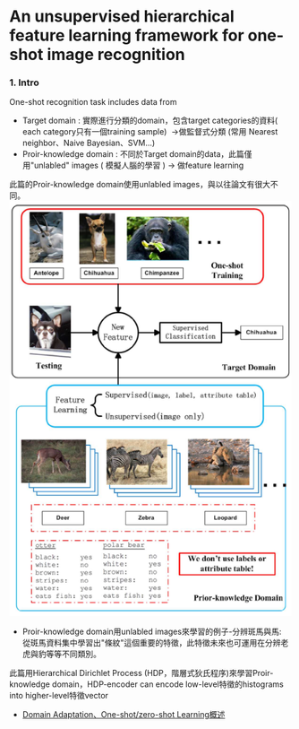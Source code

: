 # An unsupervised hierarchical feature learning framework for one-shot image recognition

### 1. Intro
One-shot recognition task includes data from 
- Target domain : 實際進行分類的domain，包含target categories的資料( each category只有一個training sample)  ->做監督式分類 (常用 Nearest neighbor、Naive Bayesian、SVM...)
- Proir-knowledge domain : 不同於Target domain的data，此篇僅用"unlabled" images ( 模擬人腦的學習 ) -> 做feature learning


此篇的Proir-knowledge domain使用unlabled images，與以往論文有很大不同。
![](https://github.com/jasminehung/Deep-Learning-paper/blob/master/images/target.PNG)

- Proir-knowledge domain用unlabled images來學習的例子-分辨斑馬與馬: 從斑馬資料集中學習出"條紋"這個重要的特徵，此特徵未來也可運用在分辨老虎與豹等等不同類別。

此篇用Hierarchical Dirichlet Process (HDP，階層式狄氏程序)來學習Proir-knowledge domain，HDP-encoder can encode low-level特徵的histograms into higher-level特徵vector





- [Domain Adaptation、One-shot/zero-shot Learning概述](https://kknews.cc/zh-tw/news/3jqr65o.html)
